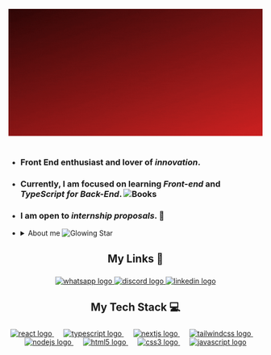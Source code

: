 <!-- Header -->
![I'm a Web Developer (1)](banner/banner.gif)
<h1>
</h1>

<!-- About me -->
* ### Front End enthusiast and lover of _innovation_. 
* ### Currently, I am focused on learning _Front-end_ and _TypeScript for Back-End_. <img src="https://raw.githubusercontent.com/Tarikul-Islam-Anik/Animated-Fluent-Emojis/master/Emojis/Objects/Books.png" alt="Books" width="30" height="30" />
* ### I am open to _internship proposals_. 💼

* <details>
  <summary>About me <img src="https://raw.githubusercontent.com/Tarikul-Islam-Anik/Animated-Fluent-Emojis/master/Emojis/Travel%20and%20places/Glowing%20Star.png" alt="Glowing Star" width="25" height="25" /></summary>

  <!-- Tech Passion -->
  <div style="clear:both;">
    <div>
      <h3><img src="https://raw.githubusercontent.com/Tarikul-Islam-Anik/Animated-Fluent-Emojis/master/Emojis/Smilies/Ghost.png" alt="Ghost" width="30" height="30" /> Tech Passion:</h3>
      <p>Hello, I'm Luis Roberto, 17 years old, from São Paulo, Brazil. Since childhood, I've had a deep passion for technology. I am always very creative and I try my best to implement this creativity in my projects.</p>
    </div>
  </div>
  <br>
  
  <!-- Education -->
  <div style="clear:both;">
    <div>
      <h3><img src="https://raw.githubusercontent.com/Tarikul-Islam-Anik/Animated-Fluent-Emojis/master/Emojis/People%20with%20professions/Man%20Student%20Light%20Skin%20Tone.png" alt="Man Student Light Skin Tone" width="30" height="30" /> Education:</h3>
      <ul>
        <li>Ongoing courses in Front-end development</li>
        <li>Ongoing English courses</li>
        <li>Finishing high school</li>
      </ul>
    </div>
  </div>

  <br>
  
  <!-- Hobbies -->
  <div style="clear:both;">
    <div>
      <h3><img src="https://raw.githubusercontent.com/Tarikul-Islam-Anik/Animated-Fluent-Emojis/master/Emojis/Activities/Video%20Game.png" alt="Video Game" width="30" height="30" /> Hobbies:</h3>
      <ul>
        <li>Coding</li>
        <li>Build Gunplas</li>
        <li>Gaming</li>
        <li>Watch Animes</li>
      </ul>
    </div>
  </div>
</details>

###

<h2 align="center">My Links 🔗</h2>

###

<div align="center">
  <a href="https://wa.me/11989918871" target="_blank">
    <img src="https://raw.githubusercontent.com/maurodesouza/profile-readme-generator/master/src/assets/icons/social/whatsapp/default.svg" width="57" height="41" alt="whatsapp logo"  />
  </a>
  <a href="lu1sr_" target="_blank">
    <img src="https://raw.githubusercontent.com/maurodesouza/profile-readme-generator/master/src/assets/icons/social/discord/default.svg" width="57" height="41" alt="discord logo"  />
  </a>
  <a href="https://www.linkedin.com/in/luis-roberto-cardoso-trindade-2852891b3/" target="_blank">
    <img src="https://raw.githubusercontent.com/maurodesouza/profile-readme-generator/master/src/assets/icons/social/linkedin/default.svg" width="57" height="41" alt="linkedin logo"  />
  </a>
</div>

###

<h2 align="center">My Tech Stack 💻</h2>

###

<div align="center">
  <a href="https://reactjs.org/docs/getting-started.html" target="_blank">
    <img src="https://skillicons.dev/icons?i=react" height="41" alt="react logo" />
  </a>
  <img width="15" />
  <a href="https://www.typescriptlang.org/docs/" target="_blank">
    <img src="https://skillicons.dev/icons?i=ts" height="41" alt="typescript logo" />
  </a>
  <img width="15" />
  <a href="https://nextjs.org/docs" target="_blank">
    <img src="https://skillicons.dev/icons?i=nextjs" height="41" alt="nextjs logo" />
  </a>
  <img width="15" />
  <a href="https://tailwindcss.com/docs" target="_blank">
    <img src="https://skillicons.dev/icons?i=tailwind" height="41" alt="tailwindcss logo" />
  </a>
  <img width="15" />
  <a href="https://nodejs.org/en/docs/" target="_blank">
    <img src="https://skillicons.dev/icons?i=nodejs" height="41" alt="nodejs logo" />
  </a>
  <img width="15" />
  <a href="https://developer.mozilla.org/en-US/docs/Web/HTML" target="_blank">
    <img src="https://skillicons.dev/icons?i=html" height="41" alt="html5 logo" />
  </a>
  <img width="15" />
  <a href="https://developer.mozilla.org/en-US/docs/Web/CSS" target="_blank">
    <img src="https://skillicons.dev/icons?i=css" height="41" alt="css3 logo" />
  </a>
  <img width="15" />
  <a href="https://developer.mozilla.org/en-US/docs/Web/JavaScript" target="_blank">
    <img src="https://skillicons.dev/icons?i=js" height="41" alt="javascript logo" />
  </a>
</div>


###

